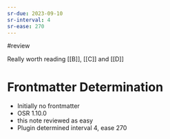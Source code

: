 ```yaml
---
sr-due: 2023-09-10
sr-interval: 4
sr-ease: 270
---
```


#review

Really worth reading [[B]], [[C]] and [[D]]

# Frontmatter Determination

-   Initially no frontmatter
-   OSR 1.10.0
-   this note reviewed as easy
-   Plugin determined interval 4, ease 270
